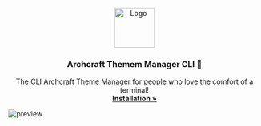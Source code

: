 



<!-- PROJECT LOGO -->
<br />
<div align="center">
  <a href="https://github.com/benjibrown/atm">
    <img src="https://media.discordapp.net/attachments/1059398371107950702/1064617403960545332/clilogo2.png?width=615&height=615" alt="Logo" width="80" height="80">
  </a>

  <h3 align="center">Archcraft Themem Manager CLI 🧨</h3>

  <p align="center">
    The CLI Archcraft Theme Manager for people who love the comfort of a terminal!
    <br />
    <a href="https://github.com/benjibrown/atm#Installation"><strong>Installation »</strong></a>
    <br />
  </p>
</div>

![preview](./resources/preview.png)
